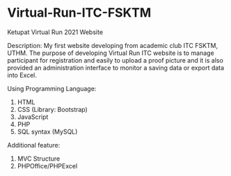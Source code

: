# Virtual-Run-ITC-FSKTM
Ketupat Virtual Run 2021 Website

Description:
My first website developing from academic club ITC FSKTM, UTHM. The purpose of developing Virtual Run ITC website is to manage participant for registration and easily to upload
a proof picture and it is also provided an administration interface to monitor a saving data or export data into Excel.

Using Programming Language:
1. HTML
2. CSS (Library: Bootstrap)
3. JavaScript
4. PHP
5. SQL syntax (MySQL)

Additional feature:
1. MVC Structure
2. PHPOffice/PHPExcel
